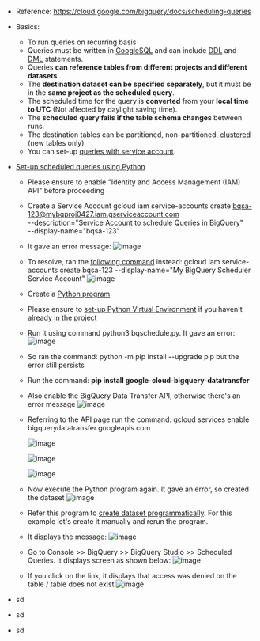 - Reference: https://cloud.google.com/bigquery/docs/scheduling-queries
- Basics:
  - To run queries on recurring basis
  - Queries must be written in [GoogleSQL](https://cloud.google.com/bigquery/docs/reference/standard-sql/query-syntax) and can include [DDL](https://cloud.google.com/bigquery/docs/reference/standard-sql/data-definition-language) and [DML](https://cloud.google.com/bigquery/docs/data-manipulation-language) statements.
  - Queries **can reference tables from different projects and different datasets**.
  - The **destination dataset can be specified separately**, but it must be in the **same project as the scheduled query**.
  - The scheduled time for the query is **converted** from your **local time to UTC** (Not affected by daylight saving time).
  - The **scheduled query fails if the table schema changes** between runs.
  - The destination tables can be partitioned, non-partitioned, [clustered](https://cloud.google.com/bigquery/docs/reference/standard-sql/data-definition-language#creating_a_clustered_table_from_the_result_of_a_query) (new tables only).
  - You can set-up [queries with service account](https://cloud.google.com/bigquery/docs/scheduling-queries#set_up_scheduled_queries_with_a_service_account). 
  
- [Set-up scheduled queries using Python](https://cloud.google.com/bigquery/docs/scheduling-queries#python)
  - Please ensure to enable "Identity and Access Management (IAM) API" before proceeding
  
  - Create a Service Account
    gcloud iam service-accounts create bqsa-123@mybqproj0427.iam.gserviceaccount.com \
    --description="Service Account to schedule Queries in BigQuery" \
    --display-name="bqsa-123"

  - It gave an error message:
    ![image](https://github.com/Ajit1279/GCP_Learning/assets/81754034/bade2127-8a0f-4e6e-852b-be2566145f87)

  - To resolve, ran the [following command](https://cloud.google.com/sdk/gcloud/reference/iam/service-accounts/create) instead: gcloud iam service-accounts create bqsa-123 --display-name="My BigQuery Scheduler Service Account"
    ![image](https://github.com/Ajit1279/GCP_Learning/assets/81754034/b55f72bf-fa8d-48af-a997-41b23a58b295)

  - Create a [Python program](https://github.com/Ajit1279/GCP_Learning/blob/main/20240316_BigDataAnalytics/240420_BigQuery/240511_ScheduleQueries/Python_ScheduleQuery.py) 

  - Please ensure to [set-up Python Virtual Environment](https://github.com/Ajit1279/GCP_Learning/blob/main/20240316_BigDataAnalytics/240413_Dataflow/Dataflow_Readme.md) if you haven't already in the project
  
  - Run it using command python3 bqschedule.py. It gave an error:
  ![image](https://github.com/Ajit1279/GCP_Learning/assets/81754034/0995e856-8a76-41f9-b808-53a8d1ddef84)

  - So ran the command: python -m pip install --upgrade pip but the error still persists

  - Run the command: **pip install google-cloud-bigquery-datatransfer**

  - Also enable the BigQuery Data Transfer API, otherwise there's an error message
    ![image](https://github.com/Ajit1279/GCP_Learning/assets/81754034/26ac87d2-a21f-4357-9ac4-5787ce85b03b)

  - Referring to the API page run the command: gcloud services enable bigquerydatatransfer.googleapis.com 

    ![image](https://github.com/Ajit1279/GCP_Learning/assets/81754034/28e036dc-0c45-468d-9f95-a68469dad795)
   
    ![image](https://github.com/Ajit1279/GCP_Learning/assets/81754034/c91f3ea5-d687-4926-9e66-39eb40f2b1c4)
  
    ![image](https://github.com/Ajit1279/GCP_Learning/assets/81754034/e6777e49-4da7-4712-bea6-17fc61dd296b)

  - Now execute the Python program again. It gave an error, so created the dataset
    ![image](https://github.com/Ajit1279/GCP_Learning/assets/81754034/fba13245-a547-43bc-9441-2ff088da28c5)

  - Refer this program to [create dataset programmatically](https://github.com/Ajit1279/GCP_Learning/blob/main/20240316_BigDataAnalytics/240420_BigQuery/240427_CreateBQResources/main.py). For this example let's create it manually and rerun the program.

  - It displays the message:
    ![image](https://github.com/Ajit1279/GCP_Learning/assets/81754034/dad5452d-86b5-4863-b414-3928d32da7fe)
  
  - Go to Console >> BigQuery >> BigQuery Studio >> Scheduled Queries. It displays screen as shown below:
    ![image](https://github.com/Ajit1279/GCP_Learning/assets/81754034/955a4ca1-7931-41e4-865e-2335d79c0cb2)

  - If you click on the link, it displays that access was denied on the table / table does not exist
    ![image](https://github.com/Ajit1279/GCP_Learning/assets/81754034/2b3caca1-1cfa-4c77-a68e-dc06f648630b)

    
- sd
- sd
- sd
